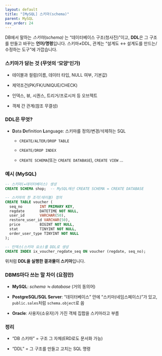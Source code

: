 ```yaml
---
layout: default
title: "[MySQL] 스키마(schema)" 
parent: MySQL
nav_order: 24
---
```




DB에서 말하는 _스키마(schema)_ 는 “데이터베이스 구조(청사진)”이고, **DDL**은 그 구조를 만들고 바꾸는 **언어/명령**입니다. 스키마≠DDL, 관계는 “설계도 ↔ 설계도를 만드는/수정하는 도구”에 가깝습니다.

### 스키마가 담는 것 (무엇의 ‘모양’인가)

- 테이블과 컬럼(이름, 데이터 타입, NULL 여부, 기본값)
    
- 제약조건(PK/FK/UNIQUE/CHECK)
    
- 인덱스, 뷰, 시퀀스, 트리거/프로시저 등 오브젝트
    
- 객체 간 관계(참조 무결성)
    

### DDL은 무엇?

- **D**ata **D**efinition **L**anguage: 스키마를 정의/변경/삭제하는 SQL
    
    - `CREATE/ALTER/DROP TABLE`
        
    - `CREATE/DROP INDEX`
        
    - `CREATE SCHEMA`(또는 `CREATE DATABASE`), `CREATE VIEW` …
        

### 예시 (MySQL)

```sql
-- 스키마(=데이터베이스) 생성
CREATE SCHEMA shop;  -- MySQL에선 CREATE SCHEMA = CREATE DATABASE

-- 스키마의 한 조각(테이블) 정의
CREATE TABLE voucher (
  seq_no        INT PRIMARY KEY,
  regdate       DATETIME NOT NULL,
  user_id       VARCHAR(50),
  restore_user_id VARCHAR(50),
  price         BIGINT NOT NULL,
  stat          TINYINT NOT NULL,
  order_user_type TINYINT NOT NULL
);

-- 인덱스(스키마 요소)를 DDL로 생성
CREATE INDEX ix_voucher_regdate_seq ON voucher (regdate, seq_no);

```

위처럼 **DDL을 실행한 결과물이 스키마**입니다.

### DBMS마다 쓰는 말 차이 (요점만)

- **MySQL**: _schema ≒ database_ (거의 동의어)
    
- **PostgreSQL/SQL Server**: “데이터베이스” 안에 “스키마(네임스페이스)”가 있고, `public.sales`처럼 `schema.object`로 씀
    
- **Oracle**: 사용자(소유자)가 가진 객체 집합을 스키마라고 부름
    

### 정리

- “DB 스키마” = 구조 그 자체(ERD로도 문서화 가능)
    
- “DDL” = 그 구조를 만들고 고치는 SQL 명령